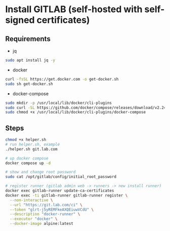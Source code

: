 # Install GITLAB (self-hosted with self-signed certificates)

## Requirements

- jq

```bash
sudo apt install jq -y
```
- docker

```bash
curl -fsSL https://get.docker.com -o get-docker.sh
sudo sh get-docker.sh
```

- docker-compose

```bash
sudo mkdir -p /usr/local/lib/docker/cli-plugins
sudo curl -SL https://github.com/docker/compose/releases/download/v2.24.5/docker-compose-linux-x86_64 -o /usr/local/lib/docker/cli-plugins/docker-compose
sudo chmod +x /usr/local/lib/docker/cli-plugins/docker-compose
```

## Steps

```bash
chmod +x helper.sh
# run helper.sh, example
./helper.sh git.lab.com

# up docker compose
docker compose up -d

# show and change root password
sudo cat /opt/gitlab/config/initial_root_password

# register runner (gitlab admin web -> runners -> new install runner)
docker exec gitlab-runner update-ca-certificates
docker exec -ti gitlab-runner gitlab-runner register \
  --non-interactive \
  --url "https://git.lab.com/ci" \
  --token "glrt-j5yREMFkeAXQEiuwVCdU" \
  --description "docker-runner" \
  --executor "docker" \
  --docker-image alpine:latest 
```

